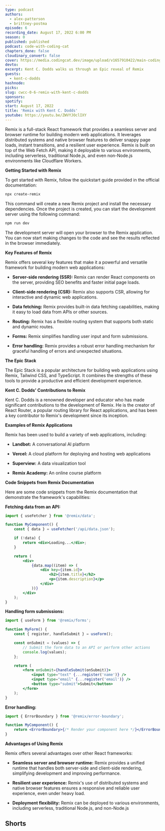 ```yaml
---
type: podcast
authors:
  - alex-patterson
  - brittney-postma
episode: 6
recording_date: August 17, 2022 6:00 PM
season: 0
published: published
podcast: code-with-coding-cat
chapters_done: false
cloudinary_convert: false
cover: https://media.codingcat.dev/image/upload/v1657910422/main-codingcatdev-photo/Remix-with-KentCDodds.jpg
devto:
excerpt: Kent C. Dodds walks us through an Epic reveal of Remix
guests:
  - kent-c-dodds
hashnode:
picks:
slug: cwcc-0-6-remix-with-kent-c-dodds
sponsors:
spotify:
start: August 17, 2022
title: 'Remix with Kent C. Dodds'
youtube: https://youtu.be/ZWVYJOclIXY
---
```


<script lang="ts">
	import YouTube from '$lib/components/content/YouTube.svelte'
	import Shorts from '$lib/components/content/Shorts.svelte'
</script>

<Shorts />

Remix is a full-stack React framework that provides a seamless server and browser runtime for building modern web applications. It leverages distributed systems and native browser features to deliver snappy page loads, instant transitions, and a resilient user experience. Remix is built on top of the Web Fetch API, making it deployable to various environments, including serverless, traditional Node.js, and even non-Node.js environments like Cloudflare Workers.

**Getting Started with Remix**

To get started with Remix, follow the quickstart guide provided in the official documentation:

```bash
npx create-remix
```

This command will create a new Remix project and install the necessary dependencies. Once the project is created, you can start the development server using the following command:

```bash
npm run dev
```

The development server will open your browser to the Remix application. You can now start making changes to the code and see the results reflected in the browser immediately.

**Key Features of Remix**

Remix offers several key features that make it a powerful and versatile framework for building modern web applications:

- **Server-side rendering (SSR):** Remix can render React components on the server, providing SEO benefits and faster initial page loads.

- **Client-side rendering (CSR):** Remix also supports CSR, allowing for interactive and dynamic web applications.

- **Data fetching:** Remix provides built-in data fetching capabilities, making it easy to load data from APIs or other sources.

- **Routing:** Remix has a flexible routing system that supports both static and dynamic routes.

- **Forms:** Remix simplifies handling user input and form submissions.

- **Error handling:** Remix provides a robust error handling mechanism for graceful handling of errors and unexpected situations.

**The Epic Stack**

The Epic Stack is a popular architecture for building web applications using Remix, Tailwind CSS, and TypeScript. It combines the strengths of these tools to provide a productive and efficient development experience.

**Kent C. Dodds' Contributions to Remix**

Kent C. Dodds is a renowned developer and educator who has made significant contributions to the development of Remix. He is the creator of React Router, a popular routing library for React applications, and has been a key contributor to Remix's development since its inception.

**Examples of Remix Applications**

Remix has been used to build a variety of web applications, including:

- **Landbot:** A conversational AI platform

- **Vercel:** A cloud platform for deploying and hosting web applications

- **Superview:** A data visualization tool

- **Remix Academy:** An online course platform

**Code Snippets from Remix Documentation**

Here are some code snippets from the Remix documentation that demonstrate the framework's capabilities:

**Fetching data from an API:**

```jsx
import { useFetcher } from '@remix/data';

function MyComponent() {
	const { data } = useFetcher('/api/data.json');

	if (!data) {
		return <div>Loading...</div>;
	}

	return (
		<div>
			{data.map((item) => (
				<div key={item.id}>
					<h2>{item.title}</h2>
					<p>{item.description}</p>
				</div>
			))}
		</div>
	);
}
```

**Handling form submissions:**

```jsx
import { useForm } from '@remix/forms';

function MyForm() {
	const { register, handleSubmit } = useForm();

	const onSubmit = (values) => {
		// Submit the form data to an API or perform other actions
		console.log(values);
	};

	return (
		<form onSubmit={handleSubmit(onSubmit)}>
			<input type="text" {...register('name')} />
			<input type="email" {...register('email')} />
			<button type="submit">Submit</button>
		</form>
	);
}
```

**Error handling:**

```jsx
import { ErrorBoundary } from '@remix/error-boundary';

function MyComponent() {
	return <ErrorBoundary>{/* Render your component here */}</ErrorBoundary>;
}
```

**Advantages of Using Remix**

Remix offers several advantages over other React frameworks:

- **Seamless server and browser runtime:** Remix provides a unified runtime that handles both server-side and client-side rendering, simplifying development and improving performance.

- **Resilient user experience:** Remix's use of distributed systems and native browser features ensures a responsive and reliable user experience, even under heavy load.

- **Deployment flexibility:** Remix can be deployed to various environments, including serverless, traditional Node.js, and non-Node.js

## Shorts

<YouTube title="Exciting future developments in Angular Router and Remix Router" src="https://youtube.com/shorts/kx5CVRBnhdI" />
<YouTube title="No JavaScript Needed State Management for Apps Made Easy" src="https://youtube.com/shorts/Mc0awq5d15A" />
<YouTube title="Mastering React Using Closures to Avoid Bugs" src="https://youtube.com/shorts/lvM-8rzPGgk" />
<YouTube title="Revolutionary Remix Ensuring Seamless JavaScript Experience for Users" src="https://youtube.com/shorts/RRa2mfs5YcQ" />
<YouTube title="Revolutionary Remix Router Revolutionizing UX and DX on a Server" src="https://youtube.com/shorts/TURK2J6yxfA" />
<YouTube title="Revolutionize your Web Experiences with Remix The Ultimate JavaScript Framework" src="https://youtube.com/shorts/5QOjDtmLWrU" />
<YouTube title="Revolutionizing Data Loading Remix Center Stack Simplifies JavaScript Development" src="https://youtube.com/shorts/LRBUVrFH27k" />
<YouTube title="Remix Center Stack Simplifies JavaScript Development" src="https://youtube.com/shorts/LRBUVrFH27k" />
<YouTube title="Data Management Remix Makes Network Tab a Breeze" src="https://youtube.com/shorts/GspbUXLmpeY" />
<YouTube title="Spicing Up My Background with a Neon Remix Sign" src="https://youtube.com/shorts/3UlJknYDV8w" />
<YouTube title="Unleash Your Creativity with the Ultimate Fake Books App in Remix" src="https://youtube.com/shorts/TbdZU7b2bKQ" />
